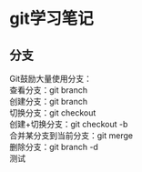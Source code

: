 # git学习笔记

## 分支

Git鼓励大量使用分支：  
查看分支：git branch   
创建分支：git branch <name>  
切换分支：git checkout <name>  
创建+切换分支：git checkout -b <name>  
合并某分支到当前分支：git merge <name>  
删除分支：git branch -d <name>  
测试